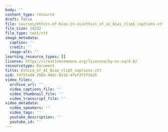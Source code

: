 ```yaml
---
body: ''
content_type: resource
draft: false
file: courses/ethics-of-bias-in-ai/ethics_of_ai_bias_clip5_captions.vtt
file_size: 14232
file_type: text/vtt
image_metadata:
  caption: ''
  credit: ''
  image-alt: ''
learning_resource_types: []
license: https://creativecommons.org/licenses/by-nc-sa/4.0/
resourcetype: Document
title: Ethics_of_AI_Bias_clip5_captions.vtt
uid: fd75fa48-3565-48dc-821b-4fef2f3f5625
video_files:
  archive_url: ''
  video_captions_file: ''
  video_thumbnail_file: ''
  video_transcript_file: ''
video_metadata:
  video_speakers: ''
  video_tags: ''
  youtube_description: ''
  youtube_id: ''
---
```

